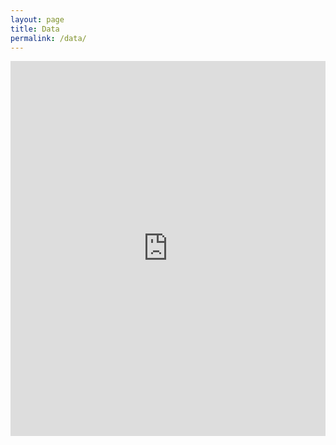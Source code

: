 ```yaml
---
layout: page
title: Data
permalink: /data/
---
```

<iframe src="https://drive.google.com/embeddedfolderview?id=0B7qkFzXiR8w5aEttbWk4eS1xd1U#list" style="width:100%; height:600px; border:0;"></iframe>
